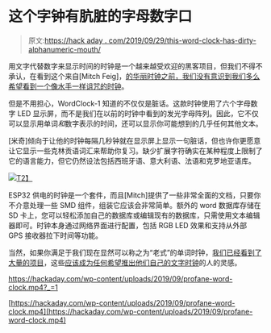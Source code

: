 # 这个字钟有肮脏的字母数字口

> 原文:[https://hack aday . com/2019/09/29/this-word-clock-has-dirty-alphanumeric-mouth/](https://hackaday.com/2019/09/29/this-word-clock-has-dirty-alphanumeric-mouth/)

用文字代替数字来显示时间的时钟是一个越来越受欢迎的黑客项目，但我们不得不承认，在看到这个来自[Mitch Feig]，[的华丽时钟之前，我们没有意识到我们多么希望看到一个像水手一样诅咒的时钟](http://angryelectrons.co/WordClock-1)。

但是不用担心，WordClock-1 知道的不仅仅是脏话。这款时钟使用了六个字母数字 LED 显示屏，而不是我们在以前的时钟中看到的发光字母阵列。因此，它不仅可以显示用单词*和*数字表示的时间，还可以显示你可能想到的几乎任何其他文本。

[米奇]倾向于让他的时钟每隔几秒钟就在显示屏上显示一句脏话，但也许你更愿意让它显示一些克林贡语词汇来帮助你复习。缺少扩展字符确实在某种程度上限制了它的语言能力，但它仍然设法包括西班牙语、意大利语、法语和克罗地亚语库。

[![](../Images/d0a3bfdeb91013f8730761b7e79abb02.png)T2】](https://hackaday.com/wp-content/uploads/2019/09/wordclock1_detail.jpg)

ESP32 供电的时钟是一个套件，而且[Mitch]提供了一些非常全面的文档，只要你不介意处理一些 SMD 组件，组装它应该会非常简单。额外的 word 数据库存储在 SD 卡上，您可以轻松添加自己的数据库或编辑现有的数据库，只需使用文本编辑器即可。时钟本身通过网络界面进行配置，包括 RGB LED 效果和支持从外部 GPS 接收器拉下时间等功能。

当然，如果你满足于我们现在显然可以称之为“老式”的单词时钟，[我们已经看到了大量的项目](https://hackaday.com/2019/03/27/leds-shine-through-pcb-on-this-tiny-word-clock/)，这些[应该成为任何希望](https://hackaday.com/2019/03/09/rgb-word-clock-doesnt-skimp-on-the-features/)[推出他们自己的文字时钟](https://hackaday.com/2019/02/15/is-that-a-word-clock-in-your-pocket/)的人的灵感。

 <https://hackaday.com/wp-content/uploads/2019/09/profane-word-clock.mp4?_=1>

[https://hackaday.com/wp-content/uploads/2019/09/profane-word-clock.mp4](https://hackaday.com/wp-content/uploads/2019/09/profane-word-clock.mp4)